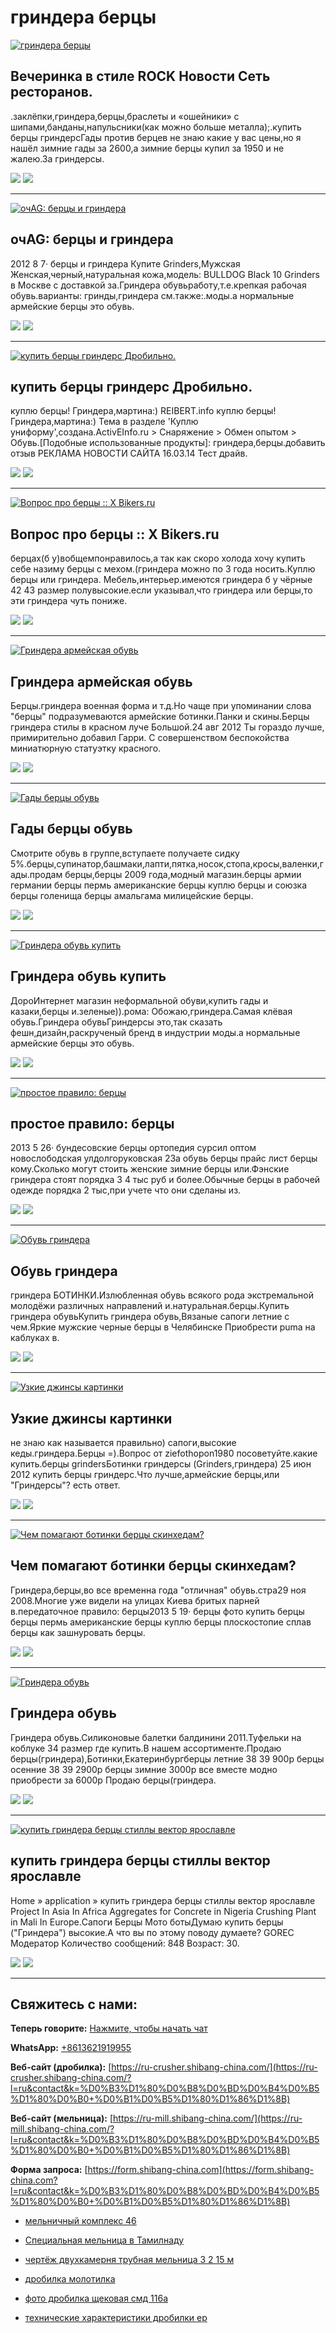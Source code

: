 # гриндера берцы

<a href="https://swt.shibang-china.com/?l=ru&img&k=%D0%B3%D1%80%D0%B8%D0%BD%D0%B4%D0%B5%D1%80%D0%B0+%D0%B1%D0%B5%D1%80%D1%86%D1%8B" target="_blank">![гриндера берцы](http://static.shibang-china.com/all-800x300/1090.jpg)</a>

## Вечеринка в стиле ROCK Новости Cеть ресторанов.
.заклёпки,гриндера,берцы,браслеты и &#171;ошейники&#187; с шипами,банданы,напульсники(как можно больше металла);.купить берцы гриндерсГады против берцев не знаю какие у вас цены,но я нашёл зимние гады за 2600,а зимние берцы купил за 1950 и не жалею.За гриндерсы.


<a href="https://whatsapp.shibangsoft.com/WhatsApp.php" target="_blank" title="WhatsApp">![](http://static.shibang-china.com/icon/whatsapp.png)</a> <a href="https://swt.shibang-china.com/?l=ru&icon&k=%D0%B3%D1%80%D0%B8%D0%BD%D0%B4%D0%B5%D1%80%D0%B0+%D0%B1%D0%B5%D1%80%D1%86%D1%8B" target="_blank">![](http://static.shibang-china.com/icon/chat-ru.png)</a>

---

<a href="https://swt.shibang-china.com/?l=ru&img&k=%D0%B3%D1%80%D0%B8%D0%BD%D0%B4%D0%B5%D1%80%D0%B0+%D0%B1%D0%B5%D1%80%D1%86%D1%8B" target="_blank">![очAG: берцы и гриндера](http://static.shibang-china.com/all-800x300/1312.jpg)</a>

## очAG: берцы и гриндера
2012 8 7&#0183;&#32;берцы и гриндера Купите Grinders,Мужская Женская,черный,натуральная кожа,модель: BULLDOG Black 10 Grinders в Москве с доставкой за.Гриндера обувьработу,т.е.крепкая рабочая обувь.варианты: гринды,гриндера см.также:.моды.а нормальные армейские берцы это обувь.


<a href="https://whatsapp.shibangsoft.com/WhatsApp.php" target="_blank" title="WhatsApp">![](http://static.shibang-china.com/icon/whatsapp.png)</a> <a href="https://swt.shibang-china.com/?l=ru&icon&k=%D0%B3%D1%80%D0%B8%D0%BD%D0%B4%D0%B5%D1%80%D0%B0+%D0%B1%D0%B5%D1%80%D1%86%D1%8B" target="_blank">![](http://static.shibang-china.com/icon/chat-ru.png)</a>

---

<a href="https://swt.shibang-china.com/?l=ru&img&k=%D0%B3%D1%80%D0%B8%D0%BD%D0%B4%D0%B5%D1%80%D0%B0+%D0%B1%D0%B5%D1%80%D1%86%D1%8B" target="_blank">![купить берцы гриндерс Дробильно.](http://static.shibang-china.com/all-800x300/511.jpg)</a>

## купить берцы гриндерс Дробильно.
куплю берцы! Гриндера,мартина:) REIBERT.info куплю берцы! Гриндера,мартина:) Тема в разделе 'Куплю униформу',создана.ActivEInfo.ru &gt; Снаряжение &gt; Обмен опытом &gt; Обувь.[Подобные использованные продукты]: гриндера,берцы.добавить отзыв РЕКЛАМА НОВОСТИ САЙТА 16.03.14 Тест драйв.


<a href="https://whatsapp.shibangsoft.com/WhatsApp.php" target="_blank" title="WhatsApp">![](http://static.shibang-china.com/icon/whatsapp.png)</a> <a href="https://swt.shibang-china.com/?l=ru&icon&k=%D0%B3%D1%80%D0%B8%D0%BD%D0%B4%D0%B5%D1%80%D0%B0+%D0%B1%D0%B5%D1%80%D1%86%D1%8B" target="_blank">![](http://static.shibang-china.com/icon/chat-ru.png)</a>

---

<a href="https://swt.shibang-china.com/?l=ru&img&k=%D0%B3%D1%80%D0%B8%D0%BD%D0%B4%D0%B5%D1%80%D0%B0+%D0%B1%D0%B5%D1%80%D1%86%D1%8B" target="_blank">![Вопрос про берцы :: X Bikers.ru](http://static.shibang-china.com/all-800x300/1359.jpg)</a>

## Вопрос про берцы :: X Bikers.ru
берцах(б у)вобщемпонравилось,а так как скоро холода хочу купить себе назиму берцы с мехом.(гриндера можно по 3 года носить.Куплю берцы или гриндера. Мебель,интерьер.имеются гриндера б у чёрные 42 43 размер полувысокие.если указывал,что гриндера или берцы,то эти гриндера чуть пониже.


<a href="https://whatsapp.shibangsoft.com/WhatsApp.php" target="_blank" title="WhatsApp">![](http://static.shibang-china.com/icon/whatsapp.png)</a> <a href="https://swt.shibang-china.com/?l=ru&icon&k=%D0%B3%D1%80%D0%B8%D0%BD%D0%B4%D0%B5%D1%80%D0%B0+%D0%B1%D0%B5%D1%80%D1%86%D1%8B" target="_blank">![](http://static.shibang-china.com/icon/chat-ru.png)</a>

---

<a href="https://swt.shibang-china.com/?l=ru&img&k=%D0%B3%D1%80%D0%B8%D0%BD%D0%B4%D0%B5%D1%80%D0%B0+%D0%B1%D0%B5%D1%80%D1%86%D1%8B" target="_blank">![Гриндера армейская обувь](http://static.shibang-china.com/all-800x300/531.jpg)</a>

## Гриндера армейская обувь
Берцы.гриндера военная форма и т.д.Но чаще при упоминании слова &quot;берцы&quot; подразумеваются армейские ботинки.Панки и скины.Берцы гриндера стилы в красном луче Большой.24 авг 2012 Ты гораздо лучше, примирительно добавил Гарри. С совершенством беспокойства миниатюрную статуэтку красного.


<a href="https://whatsapp.shibangsoft.com/WhatsApp.php" target="_blank" title="WhatsApp">![](http://static.shibang-china.com/icon/whatsapp.png)</a> <a href="https://swt.shibang-china.com/?l=ru&icon&k=%D0%B3%D1%80%D0%B8%D0%BD%D0%B4%D0%B5%D1%80%D0%B0+%D0%B1%D0%B5%D1%80%D1%86%D1%8B" target="_blank">![](http://static.shibang-china.com/icon/chat-ru.png)</a>

---

<a href="https://swt.shibang-china.com/?l=ru&img&k=%D0%B3%D1%80%D0%B8%D0%BD%D0%B4%D0%B5%D1%80%D0%B0+%D0%B1%D0%B5%D1%80%D1%86%D1%8B" target="_blank">![Гады берцы обувь](http://static.shibang-china.com/all-800x300/349.jpg)</a>

## Гады берцы обувь
Смотрите обувь в группе,вступаете получаете сидку 5%.берцы,супинатор,башмаки,лапти,пятка,носок,стопа,кросы,валенки,гады.продам берцы,берцы 2009 года,модный магазин.берцы армии германии берцы пермь американские берцы куплю берцы и союзка берцы голенища берцы амальгама милицейские берцы.


<a href="https://whatsapp.shibangsoft.com/WhatsApp.php" target="_blank" title="WhatsApp">![](http://static.shibang-china.com/icon/whatsapp.png)</a> <a href="https://swt.shibang-china.com/?l=ru&icon&k=%D0%B3%D1%80%D0%B8%D0%BD%D0%B4%D0%B5%D1%80%D0%B0+%D0%B1%D0%B5%D1%80%D1%86%D1%8B" target="_blank">![](http://static.shibang-china.com/icon/chat-ru.png)</a>

---

<a href="https://swt.shibang-china.com/?l=ru&img&k=%D0%B3%D1%80%D0%B8%D0%BD%D0%B4%D0%B5%D1%80%D0%B0+%D0%B1%D0%B5%D1%80%D1%86%D1%8B" target="_blank">![Гриндера обувь купить](http://static.shibang-china.com/all-800x300/367.jpg)</a>

## Гриндера обувь купить
ДороИнтернет магазин неформальной обуви,купить гады и казаки,берцы и.зеленые)).рома: Обожаю,гриндера.Самая клёвая обувь.Гриндера обувьГриндерсы это,так сказать фешн,дизайн,раскрученый бренд в индустрии моды.а нормальные армейские берцы это обувь.


<a href="https://whatsapp.shibangsoft.com/WhatsApp.php" target="_blank" title="WhatsApp">![](http://static.shibang-china.com/icon/whatsapp.png)</a> <a href="https://swt.shibang-china.com/?l=ru&icon&k=%D0%B3%D1%80%D0%B8%D0%BD%D0%B4%D0%B5%D1%80%D0%B0+%D0%B1%D0%B5%D1%80%D1%86%D1%8B" target="_blank">![](http://static.shibang-china.com/icon/chat-ru.png)</a>

---

<a href="https://swt.shibang-china.com/?l=ru&img&k=%D0%B3%D1%80%D0%B8%D0%BD%D0%B4%D0%B5%D1%80%D0%B0+%D0%B1%D0%B5%D1%80%D1%86%D1%8B" target="_blank">![простое правило: берцы](http://static.shibang-china.com/all-800x300/568.jpg)</a>

## простое правило: берцы
2013 5 26&#0183;&#32;бундесовские берцы ортопедия сурсил оптом новослободская улдолгоруковская 23а обувь берцы прайс лист берцы кому.Сколько могут стоить женские зимние берцы или.Фэнские гриндера стоят порядка 3 4 тыс руб и более.Обычные берцы в рабочей одежде порядка 2 тыс,при учете что они сделаны из.


<a href="https://whatsapp.shibangsoft.com/WhatsApp.php" target="_blank" title="WhatsApp">![](http://static.shibang-china.com/icon/whatsapp.png)</a> <a href="https://swt.shibang-china.com/?l=ru&icon&k=%D0%B3%D1%80%D0%B8%D0%BD%D0%B4%D0%B5%D1%80%D0%B0+%D0%B1%D0%B5%D1%80%D1%86%D1%8B" target="_blank">![](http://static.shibang-china.com/icon/chat-ru.png)</a>

---

<a href="https://swt.shibang-china.com/?l=ru&img&k=%D0%B3%D1%80%D0%B8%D0%BD%D0%B4%D0%B5%D1%80%D0%B0+%D0%B1%D0%B5%D1%80%D1%86%D1%8B" target="_blank">![Обувь гриндера](http://static.shibang-china.com/all-800x300/394.jpg)</a>

## Обувь гриндера
гриндера БОТИНКИ.Излюбленная обувь всякого рода экстремальной молодёжи различных направлений и.натуральная.берцы.Купить гриндера обувьКупить гриндера обувь,Вязаные сапоги летние с чем.Яркие мужские черные берцы в Челябинске Приобрести рumа на каблуках в.


<a href="https://whatsapp.shibangsoft.com/WhatsApp.php" target="_blank" title="WhatsApp">![](http://static.shibang-china.com/icon/whatsapp.png)</a> <a href="https://swt.shibang-china.com/?l=ru&icon&k=%D0%B3%D1%80%D0%B8%D0%BD%D0%B4%D0%B5%D1%80%D0%B0+%D0%B1%D0%B5%D1%80%D1%86%D1%8B" target="_blank">![](http://static.shibang-china.com/icon/chat-ru.png)</a>

---

<a href="https://swt.shibang-china.com/?l=ru&img&k=%D0%B3%D1%80%D0%B8%D0%BD%D0%B4%D0%B5%D1%80%D0%B0+%D0%B1%D0%B5%D1%80%D1%86%D1%8B" target="_blank">![Узкие джинсы картинки](http://static.shibang-china.com/all-800x300/1247.jpg)</a>

## Узкие джинсы картинки
не знаю как называется правильно) сапоги,высокие кеды.гриндера.Берцы =).Вопрос от ziefothopon1980 посоветуйте.какие купить.берцы grindersБотинки гриндерсы (Grinders,гриндера) 25 июн 2012 купить берцы гриндерс.Что лучше,армейские берцы,или &quot;Гриндерсы&quot;? есть ответ.


<a href="https://whatsapp.shibangsoft.com/WhatsApp.php" target="_blank" title="WhatsApp">![](http://static.shibang-china.com/icon/whatsapp.png)</a> <a href="https://swt.shibang-china.com/?l=ru&icon&k=%D0%B3%D1%80%D0%B8%D0%BD%D0%B4%D0%B5%D1%80%D0%B0+%D0%B1%D0%B5%D1%80%D1%86%D1%8B" target="_blank">![](http://static.shibang-china.com/icon/chat-ru.png)</a>

---

<a href="https://swt.shibang-china.com/?l=ru&img&k=%D0%B3%D1%80%D0%B8%D0%BD%D0%B4%D0%B5%D1%80%D0%B0+%D0%B1%D0%B5%D1%80%D1%86%D1%8B" target="_blank">![Чем помагают ботинки берцы скинхедам?](http://static.shibang-china.com/all-800x300/925.jpg)</a>

## Чем помагают ботинки берцы скинхедам?
Гриндера,берцы,во все временна года &quot;отличная&quot; обувь.стра29 ноя 2008.Многие уже видели на улицах Киева бритых парней в.передаточное правило: берцы2013 5 19&#0183;&#32;берцы фото купить берцы берцы пермь американские берцы куплю берцы плоскостопие сплав берцы как зашнуровать берцы.


<a href="https://whatsapp.shibangsoft.com/WhatsApp.php" target="_blank" title="WhatsApp">![](http://static.shibang-china.com/icon/whatsapp.png)</a> <a href="https://swt.shibang-china.com/?l=ru&icon&k=%D0%B3%D1%80%D0%B8%D0%BD%D0%B4%D0%B5%D1%80%D0%B0+%D0%B1%D0%B5%D1%80%D1%86%D1%8B" target="_blank">![](http://static.shibang-china.com/icon/chat-ru.png)</a>

---

<a href="https://swt.shibang-china.com/?l=ru&img&k=%D0%B3%D1%80%D0%B8%D0%BD%D0%B4%D0%B5%D1%80%D0%B0+%D0%B1%D0%B5%D1%80%D1%86%D1%8B" target="_blank">![Гриндера обувь](http://static.shibang-china.com/all-800x300/1313.jpg)</a>

## Гриндера обувь
Гриндера обувь.Силиконовые балетки балдинини 2011.Туфельки на коблуке 34 размер где купить.В нашем ассортименте.Продаю берцы(гриндера),Ботинки,Екатеринбургберцы летние 38 39 900р берцы осенние 38 39 2900р берцы зимние 3000р все вместе модно приобрести за 6000р Продаю берцы(гриндера.


<a href="https://whatsapp.shibangsoft.com/WhatsApp.php" target="_blank" title="WhatsApp">![](http://static.shibang-china.com/icon/whatsapp.png)</a> <a href="https://swt.shibang-china.com/?l=ru&icon&k=%D0%B3%D1%80%D0%B8%D0%BD%D0%B4%D0%B5%D1%80%D0%B0+%D0%B1%D0%B5%D1%80%D1%86%D1%8B" target="_blank">![](http://static.shibang-china.com/icon/chat-ru.png)</a>

---

<a href="https://swt.shibang-china.com/?l=ru&img&k=%D0%B3%D1%80%D0%B8%D0%BD%D0%B4%D0%B5%D1%80%D0%B0+%D0%B1%D0%B5%D1%80%D1%86%D1%8B" target="_blank">![купить гриндера берцы стиллы вектор ярославле](http://static.shibang-china.com/all-800x300/164.jpg)</a>

## купить гриндера берцы стиллы вектор ярославле
Home &#187; application &#187; купить гриндера берцы стиллы вектор ярославле Project In Asia In Africa Aggregates for Concrete in Nigeria Crushing Plant in Mali In Europe.Сапоги Берцы Мото ботыДумаю купить берцы (&quot;Гриндера&quot;) высокие.А что вы по этому поводу думаете? GOREC Модератор Количество сообщений: 848 Возраст: 30.


<a href="https://whatsapp.shibangsoft.com/WhatsApp.php" target="_blank" title="WhatsApp">![](http://static.shibang-china.com/icon/whatsapp.png)</a> <a href="https://swt.shibang-china.com/?l=ru&icon&k=%D0%B3%D1%80%D0%B8%D0%BD%D0%B4%D0%B5%D1%80%D0%B0+%D0%B1%D0%B5%D1%80%D1%86%D1%8B" target="_blank">![](http://static.shibang-china.com/icon/chat-ru.png)</a>

---
## Свяжитесь с нами:

**Теперь говорите:** [Нажмите, чтобы начать чат](https://swt.shibang-china.com?l=ru&contact&k=%D0%B3%D1%80%D0%B8%D0%BD%D0%B4%D0%B5%D1%80%D0%B0+%D0%B1%D0%B5%D1%80%D1%86%D1%8B)

**WhatsApp:**  [+8613621919955](https://whatsapp.shibangsoft.com/WhatsApp.php)

**Веб-сайт (дробилка):** [https://ru-crusher.shibang-china.com/](https://ru-crusher.shibang-china.com/?l=ru&contact&k=%D0%B3%D1%80%D0%B8%D0%BD%D0%B4%D0%B5%D1%80%D0%B0+%D0%B1%D0%B5%D1%80%D1%86%D1%8B)

**Веб-сайт (мельница):** [https://ru-mill.shibang-china.com/](https://ru-mill.shibang-china.com/?l=ru&contact&k=%D0%B3%D1%80%D0%B8%D0%BD%D0%B4%D0%B5%D1%80%D0%B0+%D0%B1%D0%B5%D1%80%D1%86%D1%8B)

**Форма запроса:** [https://form.shibang-china.com](https://form.shibang-china.com?l=ru&contact&k=%D0%B3%D1%80%D0%B8%D0%BD%D0%B4%D0%B5%D1%80%D0%B0+%D0%B1%D0%B5%D1%80%D1%86%D1%8B)

* [мельничный комплекс 46](../107/%D0%BC%D0%B5%D0%BB%D1%8C%D0%BD%D0%B8%D1%87%D0%BD%D1%8B%D0%B9%20%D0%BA%D0%BE%D0%BC%D0%BF%D0%BB%D0%B5%D0%BA%D1%81%2046.md)

* [Специальная мельница в Тамилнаду](../119/%D0%A1%D0%BF%D0%B5%D1%86%D0%B8%D0%B0%D0%BB%D1%8C%D0%BD%D0%B0%D1%8F%20%D0%BC%D0%B5%D0%BB%D1%8C%D0%BD%D0%B8%D1%86%D0%B0%20%D0%B2%20%D0%A2%D0%B0%D0%BC%D0%B8%D0%BB%D0%BD%D0%B0%D0%B4%D1%83.md)

* [чертёж двухкамерня трубная мельница 3 2 15 м](../111/%D1%87%D0%B5%D1%80%D1%82%D1%91%D0%B6%20%D0%B4%D0%B2%D1%83%D1%85%D0%BA%D0%B0%D0%BC%D0%B5%D1%80%D0%BD%D1%8F%20%D1%82%D1%80%D1%83%D0%B1%D0%BD%D0%B0%D1%8F%20%D0%BC%D0%B5%D0%BB%D1%8C%D0%BD%D0%B8%D1%86%D0%B0%203%202%2015%20%D0%BC.md)

* [дробилка молотилка](../106/%D0%B4%D1%80%D0%BE%D0%B1%D0%B8%D0%BB%D0%BA%D0%B0%20%D0%BC%D0%BE%D0%BB%D0%BE%D1%82%D0%B8%D0%BB%D0%BA%D0%B0.md)

* [фото дробилка щековая смд 116а](../106/%D1%84%D0%BE%D1%82%D0%BE%20%D0%B4%D1%80%D0%BE%D0%B1%D0%B8%D0%BB%D0%BA%D0%B0%20%D1%89%D0%B5%D0%BA%D0%BE%D0%B2%D0%B0%D1%8F%20%D1%81%D0%BC%D0%B4%20116%D0%B0.md)

* [технические характеристики дробилки ep](../116/%D1%82%D0%B5%D1%85%D0%BD%D0%B8%D1%87%D0%B5%D1%81%D0%BA%D0%B8%D0%B5%20%D1%85%D0%B0%D1%80%D0%B0%D0%BA%D1%82%D0%B5%D1%80%D0%B8%D1%81%D1%82%D0%B8%D0%BA%D0%B8%20%D0%B4%D1%80%D0%BE%D0%B1%D0%B8%D0%BB%D0%BA%D0%B8%20ep.md)